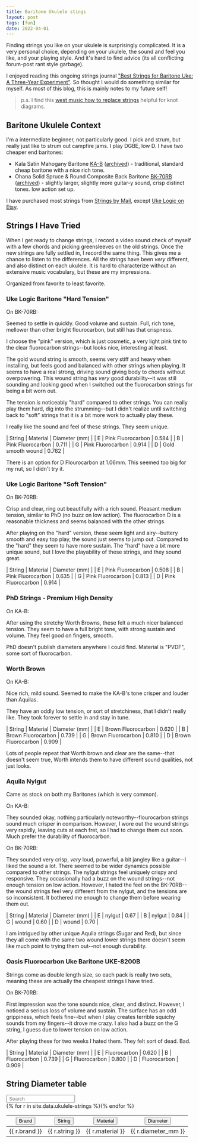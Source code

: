 ```yaml
---
title: Baritone Ukulele stings
layout: post
tags: [fun]
date: 2022-04-01
---
```


Finding strings you like on your ukulele is surprisingly complicated. 
It is a very personal choice, depending on your ukulele, the sound and feel you like, and your playing style.
And it's hard to find advice (its all conflicting forum-post rant style garbage).

I enjoyed reading this ongoing strings journal ["Best Strings for Baritone Uke: A Three-Year Experiment"](https://baritoneukes.com/choosing-strings-for-baritone-ukuleles/).
So thought I would do something similar for myself.
As most of this blog, this is mainly notes to my future self!

> p.s. I find this [west music how to replace strings](https://content.westmusic.com/blog-how-to-replace-ukulele-strings/) helpful for knot diagrams.

## Baritone Ukulele Context

I'm a intermediate beginner, not particularly good. 
I pick and strum, but really just like to strum out campfire jams.
I play DGBE, low D.
I have two cheaper end baritones:

- Kala Satin Mahogany Baritone [KA-B](https://kalabrand.com/products/ka-b) ([archived](https://web.archive.org/web/20220519070825/https://kalabrand.com/products/ka-b)) - traditional, standard cheap baritone with a nice rich tone.
- Ohana Solid Spruce & Round Composite Back Baritone [BK-70RB](https://ohana-music.com/products/ohana-ukuleles-ck-70rb-solid-spruce-round-composite-back-concert?variant=31535720136804) ([archived](https://web.archive.org/web/20220411072715/https://ohana-music.com/products/ohana-ukuleles-ck-70rb-solid-spruce-round-composite-back-concert?variant=31535720136804)) - slightly larger, slightly more guitar-y sound, crisp distinct tones. low action set up.  

I have purchased most strings from [Strings by Mail](https://www.stringsbymail.com/ukulele-strings-684/baritone-ukulele-strings-3214/), except [Uke Logic on Etsy](https://www.etsy.com/shop/UkeLogic).

## Strings I Have Tried

When I get ready to change strings, I record a video sound check of myself with a few chords and picking greensleeves on the old strings. 
Once the new strings are fully settled in, I record the same thing. 
This gives me a chance to listen to the differences.
All the strings have been *very* different, and also distinct on each ukulele.
It is hard to characterize without an extensive music vocabulary, but these are my impressions.

Organized from favorite to least favorite.

### Uke Logic Baritone "Hard Tension"

On BK-70RB:

Seemed to settle in quickly. 
Good volume and sustain.
Full, rich tone, mellower than other bright flourocarbon, but still has that crispness.

I choose the "pink" version, which is just cosmetic, a very light pink tint to the clear fluorocarbon strings--but looks nice, interesting at least.

The gold wound string is smooth, seems very stiff and heavy when installing, but feels good and balanced with other strings when playing. 
It seems to have a real strong, driving sound giving body to chords without overpowering.
This wound string has *very* good durability--it was still sounding and looking good when I switched out the fluorocarbon strings for being a bit worn out.

The tension *is* noticeably "hard" compared to other strings. 
You can really play them hard, dig into the strumming--but I didn't realize until switching back to "soft" strings that it is a bit more work to actually play these.

I really like the sound and feel of these strings. 
They seem unique.

| String | Material | Diameter (mm) |
| E | Pink Fluorocarbon | 0.584 |
| B | Pink Fluorocarbon | 0.711 |
| G | Pink Fluorocarbon | 0.914 |
| D | Gold smooth wound | 0.762 |

There is an option for D Flourocarbon at 1.06mm.
This seemed too big for my nut, so I didn't try it.

### Uke Logic Baritone "Soft Tension"

On BK-70RB:

Crisp and clear, ring out beautifully with a rich sound.
Pleasant medium tension, similar to PhD (no buzz on low action).
The fluorocarbon D is a reasonable thickness and seems balanced with the other strings.

After playing on the "hard" version, these seem light and airy--buttery smooth and easy top play, the sound just seems to jump out.
Compared to the "hard" they seem to have more sustain.
The "hard" have a bit more unique sound, but I love the playability of these strings, and they sound great.

| String | Material | Diameter (mm) |
| E | Pink Fluorocarbon | 0.508 |
| B | Pink Fluorocarbon | 0.635 |
| G | Pink Fluorocarbon | 0.813 |
| D | Pink Fluorocarbon | 0.914 |

### PhD Strings - Premium High Density 

On KA-B:

After using the stretchy Worth Browns, these felt a much nicer balanced tension.
They seem to have a full bright tone, with strong sustain and volume.
They feel good on fingers, smooth.

PhD doesn't publish diameters anywhere I could find. 
Material is "PVDF", some sort of fluorocarbon.

### Worth Brown

On KA-B:

Nice rich, mild sound.
Seemed to make the KA-B's tone crisper and louder than Aquilas.

They have an oddly low tension, or sort of stretchiness, that I didn't really like.
They took forever to settle in and stay in tune.

| String | Material | Diameter (mm) |
| E | Brown Fluorocarbon | 0.620 |
| B | Brown Fluorocarbon | 0.739 |
| G | Brown Fluorocarbon | 0.810 |
| D | Brown Fluorocarbon | 0.909 |

Lots of people repeat that Worth brown and clear are the same--that doesn't seem true, Worth intends them to have different sound qualities, not just looks.

### Aquila Nylgut 

Came as stock on both my Baritones (which is very common). 

On KA-B: 

They sounded okay, nothing particularly noteworthy--flourocarbon strings sound much crisper in comparison. 
However, I wore out the wound strings very rapidly, leaving cuts at each fret, so I had to change them out soon. 
Much prefer the durability of fluorocarbon.

On BK-70RB: 

They sounded very crisp, *very* loud, powerful, a bit jangley like a guitar--I liked the sound a lot.
There seemed to be wider dynamics possible compared to other strings.
The nylgut strings feel uniquely crispy and responsive.
They occasionally had a buzz on the wound strings--not enough tension on low action. 
However, I hated the feel on the BK-70RB--the wound strings feel very different from the nylgut, and the tensions are so inconsistent.
It bothered me enough to change them before wearing them out.

| String | Material | Diameter (mm) |
| E | nylgut | 0.67 |
| B | nylgut | 0.84 |
| G | wound | 0.60 |
| D | wound | 0.70 |

I am intrigued by other unique Aquila strings (Sugar and Red), but since they all come with the same two wound lower strings there doesn't seem like much point to trying them out--not enough durability.

### Oasis Fluorocarbon Uke Baritone UKE-8200B

Strings come as double length size, so each pack is really two sets, meaning these are actually the cheapest strings I have tried.

On BK-70RB:

First impression was the tone sounds nice, clear, and distinct. 
However, I noticed a serious loss of volume and sustain.
The surface has an odd grippiness, which feels fine--but when I play creates terrible squichy sounds from my fingers--it drove me crazy.
I also had a buzz on the G string, I guess due to lower tension on low action. 

After playing these for two weeks I hated them. 
They felt sort of dead.
Bad.

| String | Material | Diameter (mm) |
| E | Fluorocarbon | 0.620 |
| B | Fluorocarbon | 0.739 |
| G | Fluorocarbon | 0.800 |
| D | Fluorocarbon | 0.909 |

## String Diameter table

<div id="archiveList" class="archive-list">
<div class="browse">
    <input class="search" placeholder=" Search" type="text" aria-label="Search strings">
</div>
<table>
<thead>
<tr>
    <th><button class="buttons sort" data-sort="brand">Brand</button></th>
    <th><button class="buttons sort" data-sort="string">String</button></th>
    <th><button class="buttons sort" data-sort="material">Material</button></th>
    <th><button class="buttons sort" data-sort="diameter">Diameter</button></th>
</tr>
</thead>
<tbody class="listjs">
    {% for r in site.data.ukulele-strings %}<tr>
    <td class="brand">{{ r.brand }}</td>
    <td class="string">{{ r.string }}</td>
    <td class="material">{{ r.material }}</td>
    <td class="diameter">{{ r.diameter_mm }}</td>
    </tr>{% endfor %}
</tbody>
</table>
</div>
<!-- add list.js http://www.listjs.com/ @javve -->
<script src="{{ '/js/list.min.js' | relative_url }}"></script>
<script> 
    var options = {
        valueNames: [ 'brand', 'string', 'material', 'diameter' ],
        listClass: 'listjs'
    };
    var userList = new List('archiveList', options);
</script>